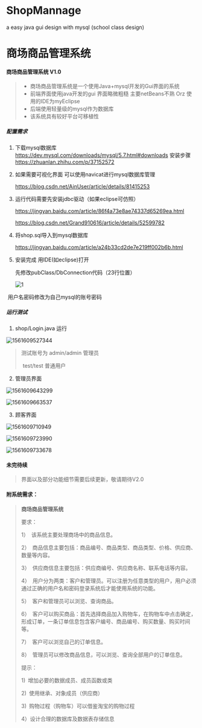 # ShopMannage
a easy java gui design with mysql (school class design) 

# 					商场商品管理系统

#### 商场商品管理系统 V1.0

> - 商场商品管理系统是一个使用Java+mysql开发的Gui界面的系统
> - 前端界面使用java开发的gui 界面略微粗糙 主要netBeans不熟 Orz 使用的IDE为myEclipse
> - 后端使用轻量级的mysql作为数据库
> - 该系统具有较好平台可移植性





##### 配置需求

1. 下载mysql数据库<https://dev.mysql.com/downloads/mysql/5.7.html#downloads>
   安装步骤<https://zhuanlan.zhihu.com/p/37152572>

2. 如果需要可视化界面 可以使用navicat进行mysql数据库管理

   <https://blog.csdn.net/AinUser/article/details/81415253>

3. 运行代码需要先安装jdbc驱动（如果eclipse可仿照）

   <https://jingyan.baidu.com/article/86f4a73e8ae74337d65269ea.html>

   <https://blog.csdn.net/Grand910616/article/details/52599782>

4. 将shop.sql导入到mysql数据库

   https://jingyan.baidu.com/article/a24b33cd2de7e219ff002b6b.html

5. 安装完成 用IDE(如eclipse)打开 

   

   先修改pubClass/DbConnection代码（23行位置）

   ![1](C:\Users\Char0n\AppData\Roaming\Typora\typora-user-images\1561609387047.png)

​       用户名密码修改为自己mysql的账号密码





##### 运行测试
1. shop/Login.java 运行

![1561609527344]()

> 测试账号为 admin/admin 管理员
>
> ​                    test/test          普通用户

  



2. 管理员界面

![1561609643299](C:\Users\Char0n\AppData\Roaming\Typora\typora-user-images\1561609643299.png)

![1561609663537](C:\Users\Char0n\AppData\Roaming\Typora\typora-user-images\1561609663537.png)

3. 顾客界面

![1561609710949](C:\Users\Char0n\AppData\Roaming\Typora\typora-user-images\1561609710949.png)

![1561609723990](C:\Users\Char0n\AppData\Roaming\Typora\typora-user-images\1561609723990.png)

![1561609733678](C:\Users\Char0n\AppData\Roaming\Typora\typora-user-images\1561609733678.png)



#### 未完待续

> 界面以及部分功能细节需要后续更新，敬请期待V2.0





#### 附系统需求：



>**商场商品管理系统**
>
>要求： 
>
>1） 该系统主要处理商场中的商品信息。 
>
>2） 商品信息主要包括：商品编号、商品类型、商品类型、价格、供应商、数量等内容。
>
>3） 供应商信息主要包括：供应商编号、供应商名称、联系电话等内容。 
>
>4） 用户分为两类：客户和管理员。可以注册为任意类型的用户，用户必须通过正确的用户名和密码登录系统后才能使用系统的功能。
>
>5） 客户和管理员可以浏览、查询商品。 
>
>6） 客户可以购买商品：首先选择商品加入购物车，在购物车中点击确定，形成订单，一条订单信息包含客户编号、商品编号、购买数量、购买时间等。
>
>7） 客户可以浏览自己的订单信息。 
>
>8） 管理员可以修改商品信息，可以浏览、查询全部用户的订单信息。
>
>提示：
>
>1) 增加必要的数据成员、成员函数或类 
>
>2) 使用继承、对象成员（供应商） 
>
>3) 购物过程（购物车）可以借鉴淘宝的购物过程
>
>4）设计合理的数据库及数据表存储信息
